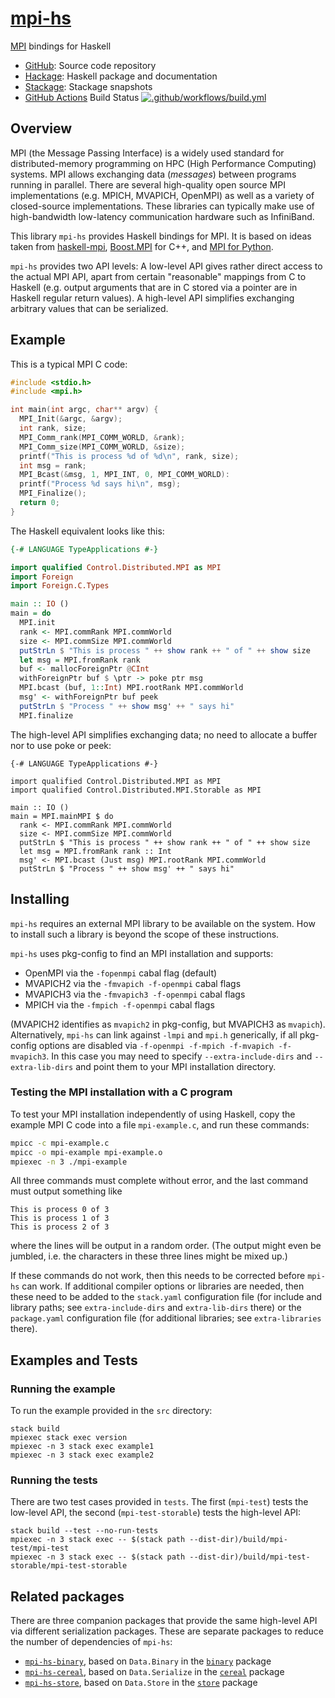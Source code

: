 # [mpi-hs](https://github.com/eschnett/mpi-hs)

[MPI](https://www.mpi-forum.org) bindings for Haskell

* [GitHub](https://github.com/eschnett/mpi-hs): Source code repository
* [Hackage](http://hackage.haskell.org/package/mpi-hs): Haskell
  package and documentation
* [Stackage](https://www.stackage.org/package/mpi-hs): Stackage
  snapshots
* [GitHub Actions](https://docs.github.com/en/actions) Build Status
  [![.github/workflows/build.yml](https://github.com/eschnett/mpi-hs/actions/workflows/build.yml/badge.svg)](https://github.com/eschnett/mpi-hs/actions/workflows/build.yml)



## Overview

MPI (the Message Passing Interface) is a widely used standard for
distributed-memory programming on HPC (High Performance Computing)
systems. MPI allows exchanging data (_messages_) between programs
running in parallel. There are several high-quality open source MPI
implementations (e.g. MPICH, MVAPICH, OpenMPI) as well as a variety of
closed-source implementations. These libraries can typically make use
of high-bandwidth low-latency communication hardware such as
InfiniBand.

This library `mpi-hs` provides Haskell bindings for MPI. It is based
on ideas taken from
[haskell-mpi](https://github.com/bjpop/haskell-mpi),
[Boost.MPI](https://www.boost.org/doc/libs/1_64_0/doc/html/mpi.html)
for C++, and [MPI for
Python](https://mpi4py.readthedocs.io/en/stable/).

`mpi-hs` provides two API levels: A low-level API gives rather direct
access to the actual MPI API, apart from certain "reasonable" mappings
from C to Haskell (e.g. output arguments that are in C stored via a
pointer are in Haskell regular return values). A high-level API
simplifies exchanging arbitrary values that can be serialized.



## Example

This is a typical MPI C code:
```C
#include <stdio.h>
#include <mpi.h>

int main(int argc, char** argv) {
  MPI_Init(&argc, &argv);
  int rank, size;
  MPI_Comm_rank(MPI_COMM_WORLD, &rank);
  MPI_Comm_size(MPI_COMM_WORLD, &size);
  printf("This is process %d of %d\n", rank, size);
  int msg = rank;
  MPI_Bcast(&msg, 1, MPI_INT, 0, MPI_COMM_WORLD):
  printf("Process %d says hi\n", msg);
  MPI_Finalize();
  return 0;
}
```

The Haskell equivalent looks like this:
```Haskell
{-# LANGUAGE TypeApplications #-}

import qualified Control.Distributed.MPI as MPI
import Foreign
import Foreign.C.Types

main :: IO ()
main = do
  MPI.init
  rank <- MPI.commRank MPI.commWorld
  size <- MPI.commSize MPI.commWorld
  putStrLn $ "This is process " ++ show rank ++ " of " ++ show size
  let msg = MPI.fromRank rank
  buf <- mallocForeignPtr @CInt
  withForeignPtr buf $ \ptr -> poke ptr msg
  MPI.bcast (buf, 1::Int) MPI.rootRank MPI.commWorld
  msg' <- withForeignPtr buf peek
  putStrLn $ "Process " ++ show msg' ++ " says hi"
  MPI.finalize
```

The high-level API simplifies exchanging data; no need to allocate a
buffer nor to use poke or peek:
```
{-# LANGUAGE TypeApplications #-}

import qualified Control.Distributed.MPI as MPI
import qualified Control.Distributed.MPI.Storable as MPI

main :: IO ()
main = MPI.mainMPI $ do
  rank <- MPI.commRank MPI.commWorld
  size <- MPI.commSize MPI.commWorld
  putStrLn $ "This is process " ++ show rank ++ " of " ++ show size
  let msg = MPI.fromRank rank :: Int
  msg' <- MPI.bcast (Just msg) MPI.rootRank MPI.commWorld
  putStrLn $ "Process " ++ show msg' ++ " says hi"
```



## Installing

`mpi-hs` requires an external MPI library to be available on the
system. How to install such a library is beyond the scope of these
instructions.

`mpi-hs` uses pkg-config to find an MPI installation and supports:

- OpenMPI via the `-fopenmpi` cabal flag (default)
- MVAPICH2 via the `-fmvapich -f-openmpi` cabal flags
- MVAPICH3 via the `-fmvapich3 -f-openmpi` cabal flags
- MPICH via the `-fmpich -f-openmpi` cabal flags

(MVAPICH2 identifies as `mvapich2` in pkg-config, but MVAPICH3 as `mvapich`).
Alternatively, `mpi-hs` can link against `-lmpi` and `mpi.h` generically, if all
pkg-config options are disabled via `-f-openmpi -f-mpich -f-mvapich -f-mvapich3`.
In this case you may need to specify `--extra-include-dirs` and `--extra-lib-dirs`
and point them to your MPI installation directory.


### Testing the MPI installation with a C program

To test your MPI installation independently of using Haskell, copy the
example MPI C code into a file `mpi-example.c`, and run these commands:

```sh
mpicc -c mpi-example.c
mpicc -o mpi-example mpi-example.o
mpiexec -n 3 ./mpi-example
```

All three commands must complete without error, and the last command
must output something like

```
This is process 0 of 3
This is process 1 of 3
This is process 2 of 3
```

where the lines will be output in a random order. (The output might
even be jumbled, i.e. the characters in these three lines might be
mixed up.)

If these commands do not work, then this needs to be corrected before
`mpi-hs` can work. If additional compiler options or libraries are
needed, then these need to be added to the `stack.yaml` configuration
file (for include and library paths; see `extra-include-dirs` and
`extra-lib-dirs` there) or the `package.yaml` configuration file (for
additional libraries; see `extra-libraries` there).



## Examples and Tests

### Running the example

To run the example provided in the `src` directory:

```
stack build
mpiexec stack exec version
mpiexec -n 3 stack exec example1
mpiexec -n 3 stack exec example2
```

### Running the tests

There are two test cases provided in `tests`. The first (`mpi-test`)
tests the low-level API, the second (`mpi-test-storable`) tests the
high-level API:

```
stack build --test --no-run-tests
mpiexec -n 3 stack exec -- $(stack path --dist-dir)/build/mpi-test/mpi-test
mpiexec -n 3 stack exec -- $(stack path --dist-dir)/build/mpi-test-storable/mpi-test-storable
```



## Related packages

There are three companion packages that provide the same high-level
API via different serialization packages. These are separate packages
to reduce the number of dependencies of `mpi-hs`:
- [`mpi-hs-binary`](https://github.com/eschnett/mpi-hs-binary), based
  on `Data.Binary` in the
  [`binary`](https://hackage.haskell.org/package/binary) package
- [`mpi-hs-cereal`](https://github.com/eschnett/mpi-hs-cereal), based
  on `Data.Serialize` in the
  [`cereal`](https://hackage.haskell.org/package/cereal) package
- [`mpi-hs-store`](https://github.com/eschnett/mpi-hs-store), based on
  `Data.Store` in the
  [`store`](https://hackage.haskell.org/package/store) package
